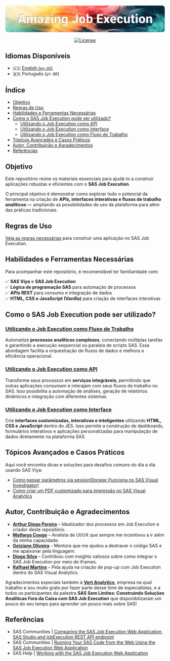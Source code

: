 ![Banner](/images/Amazing%20Job%20Execution.png)
<div align="center">

[![License](https://img.shields.io/github/license/artYYDP/Amazing-SAS-JobExec?style=flat-square)](LICENSE)

</div>

## Idiomas Disponíveis

- 🇺🇸 [English (`en-US`)](/README.md)
- 🇧🇷 Português (`pt-BR`)

## Índice

- [Objetivo](#objetivo)
- [Regras de Uso](#regras-de-uso)
- [Habilidades e Ferramentas Necessárias](#habilidades-e-ferramentas-necessárias)
- [Como o SAS Job Execution pode ser utilizado?](#como-o-sas-job-execution-pode-ser-utilizado)
  - [Utilizando o Job Execution como API](#utilizando-o-job-execution-como-api)
  - [Utilizando o Job Execution como Interface](#utilizando-o-job-execution-como-interface)
  - [Utilizando o Job Execution como Fluxo de Trabalho](#utilizando-o-job-execution-como-fluxo-de-trabalho)
- [Tópicos Avançados e Casos Práticos](#tópicos-avançados-e-casos-práticos)
- [Autor, Contribuição e Agradecimentos](#autor-contribuição-e-agradecimentos)
- [Referências](#referências)

## Objetivo

Este repositório reúne os materiais essenciais para ajudá-lo a construir aplicações robustas e eficientes com o **SAS Job Execution**.

O principal objetivo é demonstrar como explorar todo o potencial da ferramenta na criação de **APIs, interfaces interativas e fluxos de trabalho analíticos** — ampliando as possibilidades de uso da plataforma para além das práticas tradicionais.

## Regras de Uso

[Veja as regras necessárias](/languages/pt-BR/RULES.md) para construir uma aplicação no SAS Job Execution.

## Habilidades e Ferramentas Necessárias

Para acompanhar este repositório, é recomendável ter familiaridade com:

✅ **SAS Viya** e **SAS Job Execution**</br>
✅ **Lógica de programação SAS** para automação de processos</br>
✅ **APIs REST** para consumo e integração de dados</br>
✅ **HTML, CSS e JavaScript (Vanilla)** para criação de interfaces interativas

## Como o SAS Job Execution pode ser utilizado?

### [Utilizando o Job Execution como Fluxo de Trabalho](/languages/pt-BR/topicos/jobexec-como-fluxo.md)

Automatize **processos analíticos complexos**, conectando múltiplas tarefas e garantindo a execução sequencial ou paralela de scripts SAS. Essa abordagem facilita a orquestração de fluxos de dados e melhora a eficiência operacional.

### [Utilizando o Job Execution como API](/languages/pt-BR/topicos/jobexec-como-api.md)

Transforme seus processos em **serviços integráveis**, permitindo que outras aplicações consumam e interajam com seus fluxos de trabalho no SAS. Isso possibilita a automação de análises, geração de relatórios dinâmicos e integração com diferentes sistemas.

### [Utilizando o Job Execution como Interface](/languages/pt-BR/topicos/jobexec-como-interface.md)

Crie **interfaces customizadas, interativas e inteligentes** utilizando **HTML, CSS e JavaScript** dentro do JES. Isso permite a construção de dashboards, formulários interativos e aplicações personalizadas para manipulação de dados diretamente na plataforma SAS.

## Tópicos Avançados e Casos Práticos

Aqui você encontra dicas e soluções para desafios comuns do dia a dia usando SAS Viya:

- [Como passar parâmetros via sessionStorage (funciona no SAS Visual Investigator)](languages/pt-BR/topicos-avancados/parametros-sessionStorage-no-visual-investigator.md)
- [Como criar um PDF customizado para impressão no SAS Visual Analytics](languages/pt-BR/topicos-avancados/pdf-customizado-no-visual-analytics.md)

## Autor, Contribuição e Agradecimentos

- [**Arthur Diego Pereira**](https://www.linkedin.com/in/arthurdiegopereira/) – Idealizador dos processos em Job Execution e criador deste repositório.
- [**Matheus Cougo**](https://www.linkedin.com/in/mdcougo/) – Analista de UI/UX que sempre me incentivou a ir além da minha capacidade.
- [**Geiziane Oliveira**](https://www.linkedin.com/in/geiziane-oliveira-0a5882110/) – Mentora que me ajudou a destravar o código SAS e me apaixonar pela linguagem.
- [**Diogo Silva**](https://www.linkedin.com/in/silva-diogo/) – Contribuiu com insights valiosos sobre como integrar o SAS Job Execution por meio de iframes.
- [**Rafhael Martins**](https://www.linkedin.com/in/rafhael-de-oliveira-martins-3bab63138/) – Pela ajuda na criação de pop-up com Job Execution dentro do SAS Visual Analytics.

Agradecimentos especiais também à [**Vert Analytics**](https://www.vertanalytics.com.br), empresa na qual trabalho e sou muito grato por fazer parte desse time de especialistas, e a todos os participantes da palestra **SAS Sem Limites: Construindo Soluções Analíticas Fora da Caixa com SAS Job Execution** que disponibilizaram um pouco do seu tempo para aprender um pouco mais sobre SAS!

## Referências

- SAS Communities | [Comparing the SAS Job Execution Web Application, SAS Studio and jobExecution REST API endpoint](https://communities.sas.com/t5/SAS-Communities-Library/Comparing-the-SAS-Job-Execution-Web-Application-SAS-Studio-and/ta-p/966761)
- SAS Communities | [Running Your SAS Code from the Web Using the SAS Job Execution Web Application](https://communities.sas.com/t5/SAS-Communities-Library/Running-Your-SAS-Code-from-the-Web-Using-the-SAS-Job-Execution/ta-p/666202)
- SAS Help | [Working with the SAS Job Execution Web Application](https://documentation.sas.com/doc/en/jobexeccdc/v_004/jobexecug/p1gukmrin5zv1mn1rvb6afi57b88.htm)

<!--
> [!NOTE]
> Useful information that users should know, even when skimming content.

> [!TIP]
> Helpful advice for doing things better or more easily.

> [!IMPORTANT]
> Key information users need to know to achieve their goal.

> [!WARNING]
> Urgent info that needs immediate user attention to avoid problems.

> [!CAUTION]
> Advises about risks or negative outcomes of certain actions.
-->